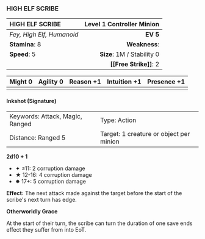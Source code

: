 ### HIGH ELF SCRIBE

| HIGH ELF SCRIBE           | **Level 1 Controller Minion** |
| :------------------------ | ----------------------------: |
| *Fey, High Elf, Humanoid* |                      **EV 5** |
| **Stamina**: 8            |                 **Weakness**: |
| **Speed**: 5              |    **Size**: 1M / Stability 0 |
|                           |        **[[Free Strike]]**: 2 |

| **Might** 0 | **Agility** 0 | **Reason** +1 | **Intuition** +1 | **Presence** +1 |
| ----------- | ------------- | ------------- | ---------------- | --------------- |
|             |               |               |                  |                 |

#### Inkshot (Signature)

|                                 |                                         |
| :------------------------------ | :-------------------------------------- |
| Keywords: Attack, Magic, Ranged | Type: Action                            |
| Distance: Ranged 5              | Target: 1 creature or object per minion |

**2d10 + 1**

- ✦ ≤11: 2 corruption damage
- ★ 12-16: 4 corruption damage
- ✸ 17+: 5 corruption damage

**Effect:** The next attack made against the target before the start of the scribe's next turn has edge.

**Otherworldly Grace**

At the start of their turn, the scribe can turn the duration of one save ends effect they suffer from into EoT.
